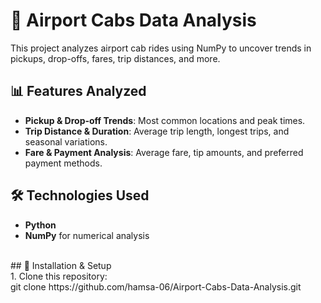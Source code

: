 # 🚖 Airport Cabs Data Analysis  <br>

This project analyzes airport cab rides using NumPy to uncover trends in pickups, drop-offs, fares, trip distances, and more.  <br>

## 📊 Features Analyzed  <br>
- **Pickup & Drop-off Trends**: Most common locations and peak times.  <br>
- **Trip Distance & Duration**: Average trip length, longest trips, and seasonal variations.  <br>
- **Fare & Payment Analysis**: Average fare, tip amounts, and preferred payment methods.  <br>

## 🛠️ Technologies Used  <br>
- **Python**  <br>
- **NumPy** for numerical analysis  <br>
<br>
## 📌 Installation & Setup  <br>
1. Clone this repository:  <br>
   git clone https://github.com/hamsa-06/Airport-Cabs-Data-Analysis.git<br>
  
